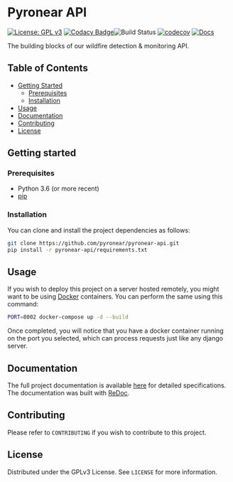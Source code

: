 # Pyronear API

[![License: GPL v3](https://img.shields.io/badge/License-GPLv3-blue.svg)](LICENSE) [![Codacy Badge](https://app.codacy.com/project/badge/Grade/3bea1a63e4aa44258cfd08831d713478)](https://www.codacy.com/gh/pyronear/pyronear-api/dashboard?utm_source=github.com&amp;utm_medium=referral&amp;utm_content=pyronear/pyronear-api&amp;utm_campaign=Badge_Grade)![Build Status](https://github.com/pyronear/pyronear-api/workflows/django-project/badge.svg) [![codecov](https://codecov.io/gh/pyronear/pyronear-api/branch/master/graph/badge.svg)](https://codecov.io/gh/frgfm/Holocron) [![Docs](https://img.shields.io/badge/docs-available-blue.svg)](https://pyronear.github.io/pyronear-api)

The building blocks of our wildfire detection & monitoring API.



## Table of Contents

- [Getting Started](#getting-started)
  - [Prerequisites](#prerequisites)
  - [Installation](#installation)
- [Usage](#usage)
- [Documentation](#documentation)
- [Contributing](#contributing)
- [License](#license)



## Getting started

### Prerequisites

- Python 3.6 (or more recent)
- [pip](https://pip.pypa.io/en/stable/)

### Installation

You can clone and install the project dependencies as follows:

```bash
git clone https://github.com/pyronear/pyronear-api.git
pip install -r pyronear-api/requirements.txt
```



## Usage

If you wish to deploy this project on a server hosted remotely, you might want to be using [Docker](https://www.docker.com/) containers. You can perform the same using this command:

```bash
PORT=8002 docker-compose up -d --build
```

Once completed, you will notice that you have a docker container running on the port you selected, which can process requests just like any django server.



## Documentation

The full project documentation is available [here](https://pyronear.github.io/pyronear-api/) for detailed specifications. The documentation was built with [ReDoc](https://redocly.github.io/redoc/).



## Contributing

Please refer to `CONTRIBUTING` if you wish to contribute to this project.



## License

Distributed under the GPLv3 License. See `LICENSE` for more information.